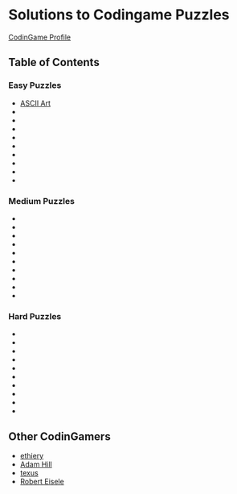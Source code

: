 # Solutions to Codingame Puzzles

[CodinGame Profile](https://www.codingame.com/profile/8111ec5700e5b6591daabfc46fd79e278747932)

## Table of Contents

### Easy Puzzles
* [ASCII Art](selected-puzzles/easy/ascii-art)
* []()
* []()
* []()
* []()
* []()
* []()
* []()
* []()
* []()

### Medium Puzzles
* []()
* []()
* []()
* []()
* []()
* []()
* []()
* []()
* []()
* []()

### Hard Puzzles
* []()
* []()
* []()
* []()
* []()
* []()
* []()
* []()
* []()
* []()

## Other CodinGamers
* [ethiery](https://ethiery.github.io/codingame/index.html)
* [Adam Hill](http://dootrix.com/graph-theory-codingame-puzzlw-walkthrough-skynet-the-virus/)
* [texus](https://github.com/texus/codingame)
* [Robert Eisele](https://www.xarg.org/puzzle/codingame/genome-sequencing/)
